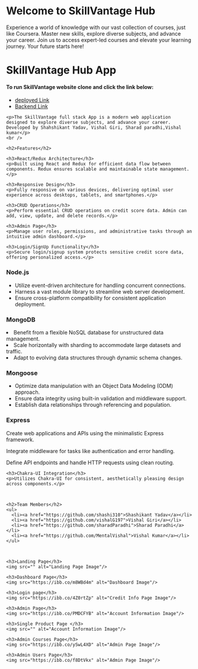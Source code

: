  <h1>Welcome to SkillVantage Hub</h1>
  <p>Experience a world of knowledge with our vast collection of courses, just like Coursera. Master new skills, explore diverse subjects, and advance your career. Join us to access expert-led courses and elevate your learning journey. Your future starts here!</p>

  <h1>SkillVantage Hub App</h1>

  <h4> To run SkillVantage website clone and click the link below:</h4>
  <ul>
    <li><a href="https://creditfolio.netlify.app/">deployed Link</a></li>
     <li><a href="https://energetic-wasp-hose.cyclic.cloud">Backend Link</a></li>
  </ul>

 
    <p>The SkillVantage full stack App is a modern web application designed to explore diverse subjects, and advance your career. Developed by Shahshikant Yadav, Vishal Giri, Sharad paradhi,Vishal kumar</p>
    <br />

    <h2>Features</h2>

    <h3>React/Redux Architecture</h3>
    <p>Built using React and Redux for efficient data flow between components. Redux ensures scalable and maintainable state management.</p>

    <h3>Responsive Design</h3>
    <p>Fully responsive on various devices, delivering optimal user experience across desktops, tablets, and smartphones.</p>

    <h3>CRUD Operations</h3>
    <p>Perform essential CRUD operations on credit score data. Admin can add, view, update, and delete records.</p>

    <h3>Admin Page</h3>
    <p>Manage user roles, permissions, and administrative tasks through an intuitive admin dashboard.</p>

    <h3>Login/SignUp Functionality</h3>
    <p>Secure login/signup system protects sensitive credit score data, offering personalized access.</p>

<h3>Node.js</h3>
<ul>
  <li>Utilize event-driven architecture for handling concurrent connections.</li>
  <li>Harness a vast module library to streamline web server development.</li>
  <li>Ensure cross-platform compatibility for consistent application deployment.</li>
</ul>

<h3>MongoDB</h3>

  <li>Benefit from a flexible NoSQL database for unstructured data management.</li>
  <li>Scale horizontally with sharding to accommodate large datasets and traffic.</li>
  <li>Adapt to evolving data structures through dynamic schema changes.</li>


<h3>Mongoose</h3>
<ul>
  <li>Optimize data manipulation with an Object Data Modeling (ODM) approach.</li>
  <li>Ensure data integrity using built-in validation and middleware support.</li>
  <li>Establish data relationships through referencing and population.</li>
</ul>

<h3>Express</h3>

  <p>Create web applications and APIs using the minimalistic Express framework.</p>
  <p>Integrate middleware for tasks like authentication and error handling.</p>
  <p>Define API endpoints and handle HTTP requests using clean routing.</p>


    <h3>Chakra-UI Integration</h3>
    <p>Utilizes Chakra-UI for consistent, aesthetically pleasing design across components.</p>



    <h2>Team Members</h2>
    <ul>
      <li><a href="https://github.com/shashi310">Shashikant Yadav</a></li>
      <li><a href="https://github.com/vishalG197">Vishal Giri</a></li>
      <li><a href="https://github.com/sharadParadhi">Sharad Paradhi</a></li>
      <li><a href="https://github.com/MentalVishal">Vishal Kumar</a></li>
    </ul>
 


    <h3>Landing Page</h3>
    <img src="" alt="Landing Page Image"/>

    <h3>Dashboard Page</h3>
    <img src="https://ibb.co/m8WBd4m" alt="Dashboard Image"/>

    <h3>Login page</h3>
    <img src="https://ibb.co/4Z0rtZp" alt="Credit Info Page Image"/>

    <h3>Admin Page</h3>
    <img src="https://ibb.co/PMDCFYB" alt="Account Information Image"/>

    <h3>Single Product Page </h3>
    <img src="" alt="Account Information Image"/>

    <h3>Admin Courses Page</h3>
    <img src="https://ibb.co/ySwL4XD" alt="Admin Page Image"/>

    <h3>Admin Users Page</h3>
    <img src="https://ibb.co/f8DtVkx" alt="Admin Page Image"/>
 


